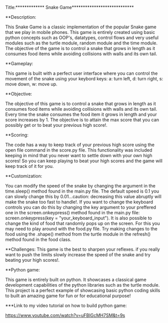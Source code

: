 Title:************* Snake Game****************************

**Description:

This Snake Game is a classic implementation of the popular Snake game that we play in mobile phones. This game is entirely created using basic python concepts such as OOP's, datatypes, control flows and very useful modules such as the turtle module, random module and the time module. The objective of the game is to control a snake that grows in length as it consumes food items while avoiding collisions with walls and its own tail. 



**Gameplay:
 
This game is built with a perfect user interface where you can control the movement of the snake using your keybord keys: a: turn left, d: turn right, s: move down, w: move up.  

**Objective:

The objective of this game is to control a snake that grows in length as it consumes food items while avoiding collisions with walls and its own tail. Every time the snake consumes the food item it grows in length and your score increases by 1. The objective is to attain the max score that you can possibly get or to beat your previous high score!.


**Scoring: 

The code has a way to keep track of your previous high score using the open file command in the score.py file. This functionality was included keeping in mind that you never want to settle down with your own high scores! So you can keep playing to beat your high scores and the game will keep track of it for you.


**Customization:

You can modify the speed of the snake by changing the argument in the time.sleep() method found in the main.py file. The default speed is 0.1 you can slowly change this by 0.01...caution: decreasing this value abruptly will make the snake too fast to handle!. If you want to change the keyboard controls you can do this by changing the key argument to your preffered one in the screen.onkeypress() method found in the main.py file: screen.onkeypress(key = "your_keyboard_input").
It is also possible to change the kind of food that randomly pops up on the screen. For this you may need to play around with the food.py file. Try making changes to the food using the .shape() method from the turtle module in the refresh() method found in the food class.

**Challenges: 
This game is the best to sharpen your reflexes. if you really want to push the limits slowly increase the speed of the snake and try beating your high scores!.


**Python game: 

This game is entirely built on python. It showcases a classical game development capabilities of the python libraries such as the turtle module. This project is a perfect example of showcasing basic python coding skills to built an amazing game for fun or for educational purpose!


***Link to my video tutorial on how to build python game:


 https://www.youtube.com/watch?v=uFBIGcMH7SM&t=9s





